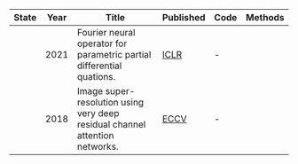 | State|Year|Title | Published  | Code       | Methods |
|-------|-------| ----- | ----- | ------- | ------- |
||2021|Fourier neural operator for parametric partial differential quations.|[ICLR](https://openreview.net/forum?id=c8P9NQVtmnO)|-|
||2018|Image super-resolution using very deep residual channel attention networks.|[ECCV](-)|-|
